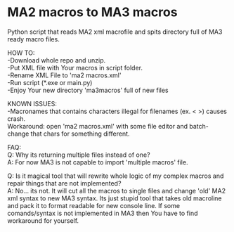 # MA2 macros to MA3 macros
 Python script that reads MA2 xml macrofile and spits directory full of MA3 ready macro files.
 

HOW TO:\
-Download whole repo and unzip.\
-Put XML file with Your macros in script folder.\
-Rename XML File to 'ma2 macros.xml'\
-Run script (*.exe or main.py)\
-Enjoy Your new directory 'ma3macros' full of new files

KNOWN ISSUES:\
-Macronames that contains characters illegal for filenames (ex. < >) causes crash.\
 Workaround: open 'ma2 macros.xml' with some file editor and batch-change that chars for something different.

FAQ:\
Q: Why its returning multiple files instead of one?\
A: For now MA3 is not capable to import 'multiple macros' file.

Q: Is it magical tool that will rewrite whole logic of my complex macros and repair things that are not implemented?\
A: No... its not. It will cut all the macros to single files and change 'old' MA2 xml syntax to new MA3 syntax. Its just stupid tool that takes old macroline and pack it to format readable for new console line. If some comands/syntax is not implemented in MA3 then You have to find workaround for yourself.

